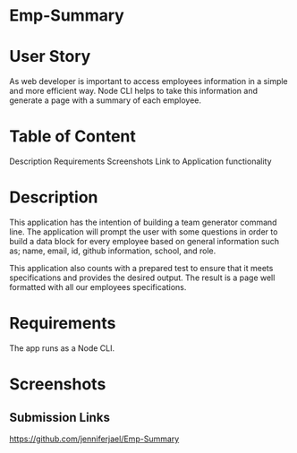 # Emp-Summary


# User Story

As web developer is important to access employees information in a simple and more efficient way. Node CLI helps to take this information and generate a page with a summary of each employee. 

# Table of Content
Description
Requirements
Screenshots
Link to Application functionality

# Description

This application has the intention of building a team generator command line. The application will prompt the user with some questions in order to build a data block for every employee based on general information such as; name, email, id, github information, school, and role.

This application also counts with a prepared test to ensure that it meets specifications and provides the desired output. 
The result is a page well formatted with all our employees specifications.


# Requirements

The app runs as a Node CLI.

# Screenshots



## Submission Links
<https://github.com/jenniferjael/Emp-Summary>
